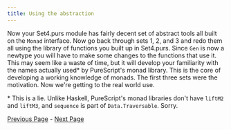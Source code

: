 ```yaml
---
title: Using the abstraction
---
```


Now your Set4.purs module has fairly decent set of abstract tools all built on
the `Monad` interface. Now go back through sets 1, 2, and 3 and redo them all
using the library of functions you built up in Set4.purs. Since `Gen` is now a
newtype you will have to make some changes to the functions that use it.  This
may seem like a waste of time, but it will develop your familiarity with the
names actually used* by PureScript's monad library. This is the core of developing
a working knowledge of monads. The first three sets were the motivation. Now
we're getting to the real world use.

\* This is a lie. Unlike Haskell, PureScript's monad libraries don't have
`liftM2` and `liftM3`, and `sequence` is part of `Data.Traversable`. Sorry.

[Previous Page](ex4-5.html) - [Next Page](set5.html)
